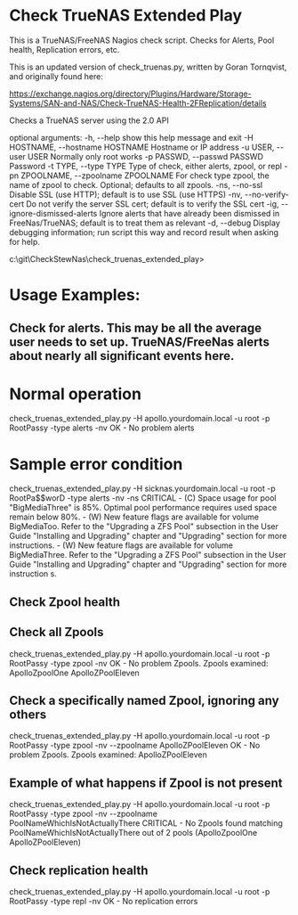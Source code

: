 # Check TrueNAS Extended Play
This is a TrueNAS/FreeNAS Nagios check script. Checks for Alerts, Pool health, Replication errors, etc.

This is an updated version of check_truenas.py, written by Goran Tornqvist, and originally found here:

https://exchange.nagios.org/directory/Plugins/Hardware/Storage-Systems/SAN-and-NAS/Check-TrueNAS-Health-2FReplication/details

Checks a TrueNAS server using the 2.0 API

optional arguments:
  -h, --help            show this help message and exit
  -H HOSTNAME, --hostname HOSTNAME
                        Hostname or IP address
  -u USER, --user USER  Normally only root works
  -p PASSWD, --passwd PASSWD
                        Password
  -t TYPE, --type TYPE  Type of check, either alerts, zpool, or repl
  -pn ZPOOLNAME, --zpoolname ZPOOLNAME
                        For check type zpool, the name of zpool to check.
                        Optional; defaults to all zpools.
  -ns, --no-ssl         Disable SSL (use HTTP); default is to use SSL (use
                        HTTPS)
  -nv, --no-verify-cert
                        Do not verify the server SSL cert; default is to
                        verify the SSL cert
  -ig, --ignore-dismissed-alerts
                        Ignore alerts that have already been dismissed in
                        FreeNas/TrueNAS; default is to treat them as relevant
  -d, --debug           Display debugging information; run script this way and
                        record result when asking for help.

c:\git\CheckStewNas\check_truenas_extended_play>


# Usage Examples:

## Check for alerts. This may be all the average user needs to set up. TrueNAS/FreeNas alerts about nearly all significant events here.

# Normal operation
check_truenas_extended_play.py -H apollo.yourdomain.local -u root -p RootPassy -type alerts -nv
OK - No problem alerts

# Sample error condition
check_truenas_extended_play.py -H sicknas.yourdomain.local -u root -p RootPa$$worD -type alerts -nv -ns
CRITICAL - (C) Space usage for pool "BigMediaThree" is 85%. Optimal pool performance requires used space remain below 80%. - (W) New feature flags are available for volume BigMediaToo. Refer to the "Upgrading a ZFS Pool" subsection in the User Guide "Installing and Upgrading" chapter and "Upgrading" section for more instructions. - (W) New feature flags are available for volume BigMediaThree. Refer to the "Upgrading a ZFS Pool" subsection in the User Guide "Installing and Upgrading" chapter and "Upgrading" section for more instruction
s.

## Check Zpool health

## Check all Zpools
check_truenas_extended_play.py -H apollo.yourdomain.local -u root -p RootPassy -type zpool -nv
OK - No problem Zpools. Zpools examined:  ApolloZpoolOne ApolloZPoolEleven

## Check a specifically named Zpool, ignoring any others
check_truenas_extended_play.py -H apollo.yourdomain.local -u root -p RootPassy -type zpool -nv --zpoolname ApolloZPoolEleven
OK - No problem Zpools. Zpools examined:  ApolloZPoolEleven

## Example of what happens if Zpool is not present
check_truenas_extended_play.py -H apollo.yourdomain.local -u root -p RootPassy -type zpool -nv --zpoolname PoolNameWhichIsNotActuallyThere
CRITICAL - No Zpools found matching PoolNameWhichIsNotActuallyThere out of 2 pools (ApolloZpoolOne ApolloZPoolEleven)

## Check replication health

check_truenas_extended_play.py -H apollo.yourdomain.local -u root -p RootPassy -type repl -nv
OK - No replication errors


